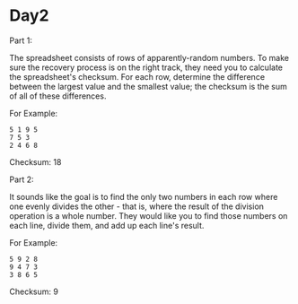 # Day2

Part 1:

The spreadsheet consists of rows of apparently-random numbers. To make sure the recovery process is on the right track, they need you to calculate the spreadsheet's checksum. For each row, determine the difference between the largest value and the smallest value; the checksum is the sum of all of these differences.

For Example:

```
5 1 9 5
7 5 3
2 4 6 8
```

Checksum: 18

Part 2:

It sounds like the goal is to find the only two numbers in each row where one evenly divides the other - that is, where the result of the division operation is a whole number. They would like you to find those numbers on each line, divide them, and add up each line's result.

For Example:

```
5 9 2 8
9 4 7 3
3 8 6 5
```

Checksum: 9
